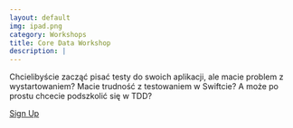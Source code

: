 ```yaml
---
layout: default
img: ipad.png
category: Workshops
title: Core Data Workshop
description: |
---
```


Chcielibyście zacząć pisać testy do swoich aplikacji, ale macie problem z wystartowaniem? Macie trudność z testowaniem w Swiftcie? A może po prostu chcecie podszkolić się w TDD?

<a href="#" class="btn btn-info" role="button">Sign Up</a>
